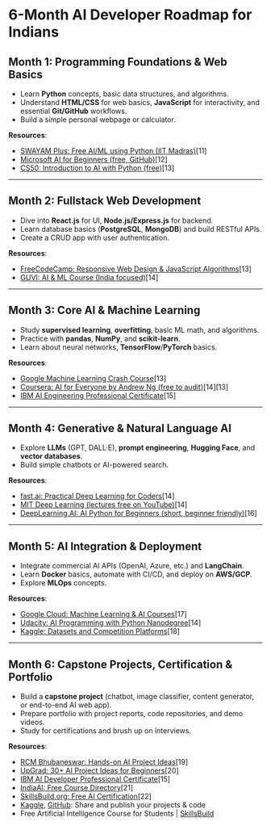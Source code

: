 # 6-Month AI Developer Roadmap for Indians

## Month 1: Programming Foundations & Web Basics

- Learn **Python** concepts, basic data structures, and algorithms.  
- Understand **HTML/CSS** for web basics, **JavaScript** for interactivity, and essential **Git/GitHub** workflows.  
- Build a simple personal webpage or calculator.

**Resources**:
- [SWAYAM Plus: Free AI/ML using Python (IIT Madras)](https://www.iitm.ac.in/happenings/press-releases-and-coverages/iit-madras-swayam-plus-launches-free-ai-courses-students)[11]
- [Microsoft AI for Beginners (free, GitHub)](https://microsoft.github.io/AI-For-Beginners/)[12]
- [CS50: Introduction to AI with Python (free)](https://www.edx.org/course/cs50s-introduction-to-artificial-intelligence-with-python)[13]

***

## Month 2: Fullstack Web Development

- Dive into **React.js** for UI, **Node.js/Express.js** for backend.
- Learn database basics (**PostgreSQL**, **MongoDB**) and build RESTful APIs.
- Create a CRUD app with user authentication.

**Resources**:
- [FreeCodeCamp: Responsive Web Design & JavaScript Algorithms](https://www.freecodecamp.org/learn)[13]
- [GUVI: AI & ML Course (India focused)](https://www.guvi.in/blog/top-10-ai-courses-in-india/)[14]

***

## Month 3: Core AI & Machine Learning

- Study **supervised learning**, **overfitting**, basic ML math, and algorithms.
- Practice with **pandas**, **NumPy**, and **scikit-learn**.
- Learn about neural networks, **TensorFlow**/**PyTorch** basics.

**Resources**:
- [Google Machine Learning Crash Course](https://grow.google/intl/en_pk/guide-ai-machine-learning/)[13]
- [Coursera: AI for Everyone by Andrew Ng (free to audit)](https://www.coursera.org/learn/ai-for-everyone)[14][13]
- [IBM AI Engineering Professional Certificate](https://www.coursera.org/professional-certificates/ai-engineer)[15]

***

## Month 4: Generative & Natural Language AI

- Explore **LLMs** (GPT, DALL·E), **prompt engineering**, **Hugging Face**, and **vector databases**.
- Build simple chatbots or AI-powered search.

**Resources**:
- [fast.ai: Practical Deep Learning for Coders](https://course.fast.ai/)[14]
- [MIT Deep Learning (lectures free on YouTube)](https://introtodeeplearning.com/)[14]
- [DeepLearning.AI: AI Python for Beginners (short, beginner friendly)](https://www.deeplearning.ai/short-courses/ai-python-for-beginners/)[16]

***

## Month 5: AI Integration & Deployment

- Integrate commercial AI APIs (OpenAI, Azure, etc.) and **LangChain**.
- Learn **Docker** basics, automate with CI/CD, and deploy on **AWS/GCP**.
- Explore **MLOps** concepts.

**Resources**:
- [Google Cloud: Machine Learning & AI Courses](https://cloud.google.com/learn/training/machinelearning-ai)[17]
- [Udacity: AI Programming with Python Nanodegree](https://www.udacity.com/course/ai-programming-python-nanodegree--nd089)[14]
- [Kaggle: Datasets and Competition Platforms](https://www.kaggle.com/)[18]

***

## Month 6: Capstone Projects, Certification & Portfolio

- Build a **capstone project** (chatbot, image classifier, content generator, or end-to-end AI web app).
- Prepare portfolio with project reports, code repositories, and demo videos.
- Study for certifications and brush up on interviews.

**Resources**:
- [RCM Bhubaneswar: Hands-on AI Project Ideas](https://rcm.ac.in/project-file-on-artificial-intelligence/)[19]
- [UpGrad: 30+ AI Project Ideas for Beginners](https://www.upgrad.com/blog/top-artificial-intelligence-project-ideas-topics-for-beginners/)[20]
- [IBM AI Developer Professional Certificate](https://www.coursera.org/professional-certificates/applied-artifical-intelligence-ibm-watson-ai)[15]
- [IndiaAI: Free Course Directory](https://indiaai.gov.in/learning)[21]
- [SkillsBuild.org: Free AI Certification](https://skillsbuild.org/students/course-catalog/artificial-intelligence)[22]
- [Kaggle](https://www.kaggle.com/), [GitHub](https://github.com/): Share and publish your projects & code
- Free Artificial Intelligence Course for Students | [SkillsBuild](https://skillsbuild.org/students/course-catalog/artificial-intelligence)
